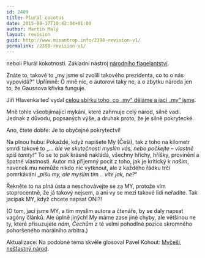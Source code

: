 ```yaml
---
id: 2409
title: Plural cocotus
date: 2015-08-17T10:42:04+01:00
author: Martin Malý
layout: revision
guid: http://www.misantrop.info/2398-revision-v1/
permalink: /2398-revision-v1/
---
```

neboli Plurál kokotnosti. Základní nástroj [národního flagelantství](http://www.misantrop.info/narodni-plural/).

<!--more-->

Znáte to, takové to &#8222;my jsme si zvolili takového prezidenta, co to o nás vypovídá?&#8220; Upřímně: O mně nic, o autorovi taky ne, a o zbytku národa jen to, že Gaussova křivka funguje.

Jiří Hlavenka teď vydal [celou sbírku toho, co &#8222;my&#8220; děláme a jací &#8222;my&#8220; jsme](http://www.bloc.cz/bloccz/art_417/uprchlici-a-my.aspx).

Mně tohle všeobjímající mykání, které zahrnuje celý národ, silně vadí. Jednak z důvodu, popsaných výše, a druhak proto, že je silně pokrytecké.

Ano, čtete dobře: Je to obyčejné pokrytectví!

Na plnou hubu: Pokaždé, když napíšete My (Češi), tak z toho na kilometr smrdí takové to &#8222;_&#8230; ale ve skutečnosti myslím vás, nebo počkejte &#8211; vlastně spíš tamty!_&#8220; To se to pak krásně nakládá, všechny hříchy, hříšky, provinění a špatné vlastnosti. Autor má příjemný pocit z toho, jak je kritický k _našim_, navenek mu nemůže nikdo nic vytknout, ale z každého řádku trčí pomrkávání &#8222;_píšu my, ale myslím tím&#8230; víte jak, ne?_&#8220;

Řekněte to na plná ústa a neschovávejte se za MY, protože vím stoprocentně, že já takový nejsem, a ani vy se mezi takové lidi neřadíte. Tak jacípak MY, když chcete napsat ONI?!

(O tom, jací jsme MY, a tím myslím autora a čtenáře, by se daly napsat vagóny článků. Ale úplně jiných! My máme zase jiné chyby, ale většinou ne ty, které přisuzujete _nám, Čechům_ z té velmi pohodlné pozice skromného pohoršeného morálního arbitra.)

Aktualizace: Na podobné téma skvěle glosoval Pavel Kohout: [Myčeši, nešťastný národ](http://www.pavel-kohout.cz/clanky/mycesi-nestastny-narod).